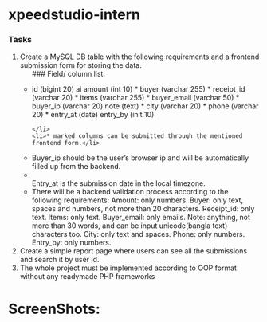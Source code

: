 # xpeedstudio-intern

### Tasks
<ol>
  <li> Create a MySQL DB table with the following requirements and a frontend submission form for storing the data.
  <ul> ### Field/ column list:
    <li>
     
id (bigint 20) ai
amount (int 10) *
buyer (varchar 255) *
receipt_id (varchar 20) *
items (varchar 255) *
buyer_email (varchar 50) *
buyer_ip (varchar 20)
note (text) *
city (varchar 20) *
phone (varchar 20) *
entry_at (date)
entry_by (init 10) 

    </li>
    <li>* marked columns can be submitted through the mentioned frontend form.</li>
<li>Buyer_ip should be the user’s browser ip and will be automatically filled up from the backend.</li>
<li></li>Entry_at is the submission date in the local timezone.</li>
<li>There will be a backend validation process according to the following requirements:
Amount: only numbers.
Buyer: only text, spaces and numbers, not more than 20 characters.
Receipt_id: only text.
Items: only text.
Buyer_email: only emails.
Note: anything, not more than 30 words, and can be input unicode(bangla text) characters too.
City: only text and spaces.
Phone: only numbers.
Entry_by: only numbers. </li>


  </ul>
  </li>
  <li>Create a simple report page where users can see all the submissions and search it by user id. </li>
  <li>The whole project must be implemented according to OOP format without any readymade PHP frameworks</li>
</ol>


# ScreenShots:
